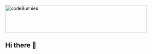<picture>
  <source media="(prefers-color-scheme: dark)" srcset="https://www.codebunnies.com/img/logo/codebunnies-dark-theme-logo.svg">
  <source media="(prefers-color-scheme: light)" srcset="https://www.codebunnies.com/img/logo/codebunnies-light-theme-logo.svg">
  <img alt="codeBunnies" src="https://www.codebunnies.com/img/logo/codebunnies-light-theme-logo.svg" width="450px" height="88px">
</picture>

## Hi there 👋
<!--

**Here are some ideas to get you started:**

🙋‍♀️ A short introduction - what is your organization all about?
🌈 Contribution guidelines - how can the community get involved?
👩‍💻 Useful resources - where can the community find your docs? Is there anything else the community should know?
🍿 Fun facts - what does your team eat for breakfast?
🧙 Remember, you can do mighty things with the power of [Markdown](https://docs.github.com/github/writing-on-github/getting-started-with-writing-and-formatting-on-github/basic-writing-and-formatting-syntax)
-->
